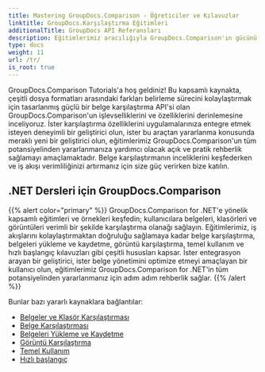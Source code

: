 ```yaml
---
title: Mastering GroupDocs.Comparison - Öğreticiler ve Kılavuzlar
linktitle: GroupDocs.Karşılaştırma Eğitimleri
additionalTitle: GroupDocs API Referansları
description: Eğitimlerimiz aracılığıyla GroupDocs.Comparison'ın gücünü keşfedin! Verimli belge karşılaştırması için bu API'yi entegre etmeyi ve kullanmayı öğrenin.
type: docs
weight: 11
url: /tr/
is_root: true
---
```


GroupDocs.Comparison Tutorials'a hoş geldiniz! Bu kapsamlı kaynakta, çeşitli dosya formatları arasındaki farkları belirleme sürecini kolaylaştırmak için tasarlanmış güçlü bir belge karşılaştırma API'si olan GroupDocs.Comparison'un işlevselliklerini ve özelliklerini derinlemesine inceliyoruz. İster karşılaştırma özelliklerini uygulamalarınıza entegre etmek isteyen deneyimli bir geliştirici olun, ister bu araçtan yararlanma konusunda meraklı yeni bir geliştirici olun, eğitimlerimiz GroupDocs.Comparison'un tüm potansiyelinden yararlanmanıza yardımcı olacak açık ve pratik rehberlik sağlamayı amaçlamaktadır. Belge karşılaştırmanın inceliklerini keşfederken ve iş akışı verimliliğinizi artırmanız için size güç verirken bize katılın.

## .NET Dersleri için GroupDocs.Comparison
{{% alert color="primary" %}}
GroupDocs.Comparison for .NET'e yönelik kapsamlı eğitimleri ve örnekleri keşfedin; kullanıcılara belgeleri, klasörleri ve görüntüleri verimli bir şekilde karşılaştırma olanağı sağlayın. Eğitimlerimiz, iş akışlarını kolaylaştırmaktan doğruluğu sağlamaya kadar belge karşılaştırma, belgeleri yükleme ve kaydetme, görüntü karşılaştırma, temel kullanım ve hızlı başlangıç kılavuzları gibi çeşitli hususları kapsar. İster entegrasyon arayan bir geliştirici, ister belge yönetimini optimize etmeyi amaçlayan bir kullanıcı olun, eğitimlerimiz GroupDocs.Comparison for .NET'in tüm potansiyelinden yararlanmanız için adım adım rehberlik sağlar.
{{% /alert %}}

Bunlar bazı yararlı kaynaklara bağlantılar:
 
- [Belgeler ve Klasör Karşılaştırması](./net/documents-and-folder-comparison/)
- [Belge Karşılaştırması](./net/document-comparison/)
- [Belgeleri Yükleme ve Kaydetme](./net/loading-and-saving-documents/)
- [Görüntü Karşılaştırma](./net/image-comparison/)
- [Temel Kullanım](./net/basic-usage/)
- [Hızlı başlangıç](./net/quick-start/)

